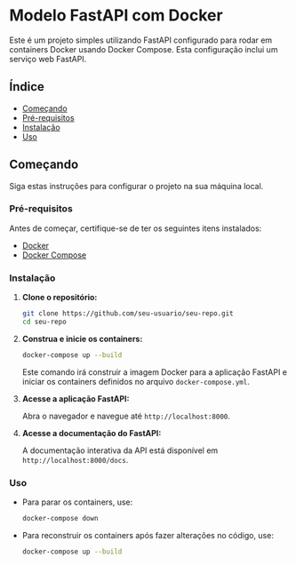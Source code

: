# Modelo FastAPI com Docker

Este é um projeto simples utilizando FastAPI configurado para rodar em containers Docker usando Docker Compose. Esta configuração inclui um serviço web FastAPI.

## Índice

- [Começando](#começando)
- [Pré-requisitos](#pré-requisitos)
- [Instalação](#instalação)
- [Uso](#uso)

## Começando

Siga estas instruções para configurar o projeto na sua máquina local.

### Pré-requisitos

Antes de começar, certifique-se de ter os seguintes itens instalados:

- [Docker](https://www.docker.com/get-started)
- [Docker Compose](https://docs.docker.com/compose/install/)

### Instalação

1. **Clone o repositório:**

   ```bash
   git clone https://github.com/seu-usuario/seu-repo.git
   cd seu-repo
   ```

2. **Construa e inicie os containers:**

   ```bash
   docker-compose up --build
   ```

   Este comando irá construir a imagem Docker para a aplicação FastAPI e iniciar os containers definidos no arquivo `docker-compose.yml`.

3. **Acesse a aplicação FastAPI:**

   Abra o navegador e navegue até `http://localhost:8000`.

4. **Acesse a documentação do FastAPI:**

   A documentação interativa da API está disponível em `http://localhost:8000/docs`.

### Uso

- Para parar os containers, use:

  ```bash
  docker-compose down
  ```

- Para reconstruir os containers após fazer alterações no código, use:

  ```bash
  docker-compose up --build
  ```



